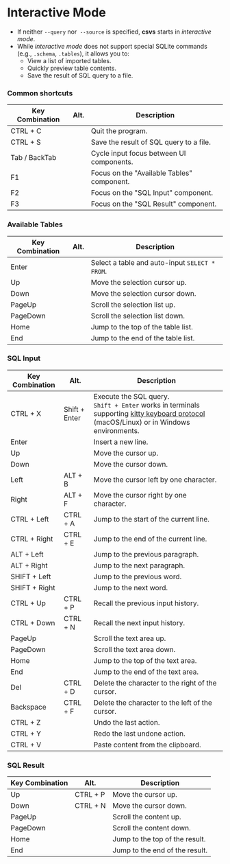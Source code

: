 # Interactive Mode

- If neither `--query` nor` --source` is specified, **csvs** starts in *interactive mode*.
- While *interactive mode* does not support special SQLite commands (e.g., `.schema`, `.tables`), it allows you to:
  - View a list of imported tables.
  - Quickly preview table contents.
  - Save the result of SQL query to a file.

### Common shortcuts

| Key Combination | Alt. | Description                                |
|-----------------|------|--------------------------------------------|
| CTRL + C        |      | Quit the program.                          |
| CTRL + S        |      | Save the result of SQL query to a file.    |
| Tab / BackTab   |      | Cycle input focus between UI components.   |
| F1              |      | Focus on the "Available Tables" component. |
| F2              |      | Focus on the "SQL Input" component.        |
| F3              |      | Focus on the "SQL Result" component.       |

### Available Tables

| Key Combination | Alt. | Description                                    |
|-----------------|------|------------------------------------------------|
| Enter           |      | Select a table and auto-input `SELECT * FROM`. |
| Up              |      | Move the selection cursor up.                  |
| Down            |      | Move the selection cursor down.                |
| PageUp          |      | Scroll the selection list up.                  |
| PageDown        |      | Scroll the selection list down.                |
| Home            |      | Jump to the top of the table list.             |
| End             |      | Jump to the end of the table list.             |

### SQL Input

| Key Combination | Alt.          | Description                                                                                                                                                                                     |
|-----------------|---------------|-------------------------------------------------------------------------------------------------------------------------------------------------------------------------------------------------|
| CTRL + X        | Shift + Enter | Execute the SQL query.<br>`Shift + Enter` works in terminals supporting [kitty keyboard protocol](https://sw.kovidgoyal.net/kitty/keyboard-protocol/) (macOS/Linux) or in Windows environments. |
| Enter           |               | Insert a new line.                                                                                                                                                                              |
| Up              |               | Move the cursor up.                                                                                                                                                                             |
| Down            |               | Move the cursor down.                                                                                                                                                                           |
| Left            | ALT + B       | Move the cursor left by one character.                                                                                                                                                          |
| Right           | ALT + F       | Move the cursor right by one character.                                                                                                                                                         |
| CTRL + Left     | CTRL + A      | Jump to the start of the current line.                                                                                                                                                          |
| CTRL + Right    | CTRL + E      | Jump to the end of the current line.                                                                                                                                                            |
| ALT + Left      |               | Jump to the previous paragraph.                                                                                                                                                                 |
| ALT + Right     |               | Jump to the next paragraph.                                                                                                                                                                     |
| SHIFT + Left    |               | Jump to the previous word.                                                                                                                                                                      |
| SHIFT + Right   |               | Jump to the next word.                                                                                                                                                                          |
| CTRL + Up       | CTRL + P      | Recall the previous input history.                                                                                                                                                              |
| CTRL + Down     | CTRL + N      | Recall the next input history.                                                                                                                                                                  |
| PageUp          |               | Scroll the text area up.                                                                                                                                                                        |
| PageDown        |               | Scroll the text area down.                                                                                                                                                                      |
| Home            |               | Jump to the top of the text area.                                                                                                                                                               |
| End             |               | Jump to the end of the text area.                                                                                                                                                               |
| Del             | CTRL + D      | Delete the character to the right of the cursor.                                                                                                                                                |
| Backspace       | CTRL + F      | Delete the character to the left of the cursor.                                                                                                                                                 |
| CTRL + Z        |               | Undo the last action.                                                                                                                                                                           |
| CTRL + Y        |               | Redo the last undone action.                                                                                                                                                                    |
| CTRL + V        |               | Paste content from the clipboard.                                                                                                                                                               |

### SQL Result

| Key Combination | Alt.     | Description                    |
|-----------------|----------|--------------------------------|
| Up              | CTRL + P | Move the cursor up.            |
| Down            | CTRL + N | Move the cursor down.          |
| PageUp          |          | Scroll the content up.         |
| PageDown        |          | Scroll the content down.       |
| Home            |          | Jump to the top of the result. |
| End             |          | Jump to the end of the result. |
